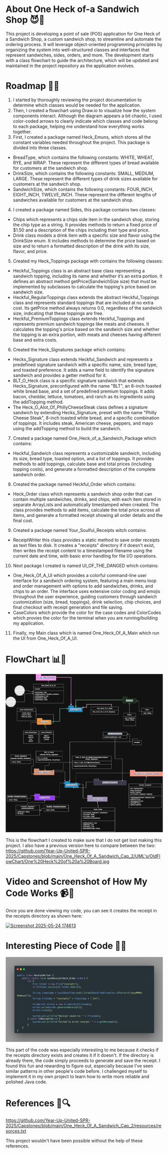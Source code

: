# About One Heck of-a Sandwich Shop 😈🥪
This project is developing a point of sale (POS) application for One Heck of a Sandwich Shop, a custom sandwich shop, to streamline and automate the ordering process. 
It will leverage object-oriented programming principles by organizing the system into well-structured classes and interfaces that represent sandwiches, sides, orders, and more. 
The development starts with a class flowchart to guide the architecture, which will be updated and maintained in the project repository as the application evolves.

# Roadmap 🚧🥪
1. I started by thoroughly reviewing the project documentation to determine which classes would be needed for the application.
2. Then, I created a flowchart using Draw.io to visualize how the system components interact. 
Although the diagram appears a bit chaotic, I used color-coded arrows to clearly indicate which classes and code belong to each package, helping me understand how everything works together.
3. First, I created a package named Heck_Emuns, which stores all the constant variables needed throughout the project. This package is divided into three classes.
* BreadType, which contains the following constants: WHITE, WHEAT, RYE, and WRAP. These represent the different types of bread available for customers at the sandwich shop.
* DrinkSize, which contains the following constants: SMALL, MEDIUM, LARGE. These represent the different types of drink sizes available for customers at the sandwich shop.  
* SandwichSize, which contains the following constants: FOUR_INCH, EIGHT_INCH, TWELVE_INCH. These represent the different lengths of sandwiches available for customers at the sandwich shop.
4. I created a package named Sides, this package contains two classes:
* Chips which represents a chips side item in the sandwich shop, storing the chip type as a string. It provides methods to return a fixed price of $1.50 and a description of the chips including their type and price.
* Drink  class models a drink item with a specific size and flavor using the DrinkSize enum. It includes methods to determine the price based on size and to return a formatted description of the drink with its size, flavor, and price.
5. Created my Heck_Toppings package with contains the following classes:
* Heckful_Toppings class is an abstract base class representing a sandwich topping, including its name and whether it’s an extra portion. It defines an abstract method getPrice(SandwichSize size) that must be implemented by subclasses to calculate the topping's price based on sandwich size.
* Heckful_RegularToppings class extends the abstract Heckful_Toppings class and represents standard toppings that are included at no extra cost. Its getPrice method always returns 0.0, regardless of the sandwich size, indicating that these toppings are free.
* Heckful_PremiumToppings class extends Heckful_Toppings and represents premium sandwich toppings like meats and cheeses. It calculates the topping's price based on the sandwich size and whether the topping is an extra portion, with meats and cheeses having different base and extra costs.
6. Created the Heck_Signatures package which contains:
* Hecks_Signature class extends Heckful_Sandwich and represents a predefined signature sandwich with a specific name, size, bread type, and toasted preference. It adds a name field to identify the signature sandwich and provides a getter method for it.
* BLT_O_Heck class is a specific signature sandwich that extends Hecks_Signature, preconfigured with the name "BLT", an 8-inch toasted white bread base, and a set of predefined premium toppings. It adds bacon, cheddar, lettuce, tomatoes, and ranch as its ingredients using the addTopping method.
* The Heck_O_Alot_Of_PhillyCheeseSteak class defines a signature sandwich by extending Hecks_Signature, preset with the name "Philly Cheese Steak", 8-inch toasted white bread, and a specific combination of toppings. It includes steak, American cheese, peppers, and mayo using the addTopping method to build the sandwich.
7. Created a package named One_Heck_of_a_Sandwich_Package which contains:
* Heckful_Sandwich class represents a customizable sandwich, including its size, bread type, toasted option, and a list of toppings. It provides methods to add toppings, calculate base and total prices (including topping costs), and generate a formatted description of the complete sandwich order.
8. Created the package named Heckful_Order which contains:
* Heck_Order class which represents a sandwich shop order that can contain multiple sandwiches, drinks, and chips, with each item stored in separate ArrayLists and automatically timestamped when created. The class provides methods to add items, calculate the total price across all items, and generate a formatted receipt showing all order details and the final cost.
9. Created a package named Your_Soulful_Receipts witch contains:
* ReceiptWriter this class  provides a static method to save order receipts as text files to disk. It creates a "receipts" directory if it doesn't exist, then writes the receipt content to a timestamped filename using the current date and time, with basic error handling for file I/O operations.
10. Next package I created is named UI_OF_THE_DANGED which contains:
* One_Heck_Of_A_UI which provides a colorful command-line user interface for a sandwich ordering system, featuring a main menu loop and order management with options to add sandwiches, drinks, and chips to an order. The interface uses extensive color coding and emojis throughout the user experience, guiding customers through sandwich customization (size, bread, toppings), drink selection, chip choices, and final checkout with receipt generation and file saving.
* CaseColors which provide the color for the case codes and ColorCodes which provies the color for the terminal when you are running/building my application.
11. Finally, my Main class which is named One_Heck_Of_A_Main which run the UI from One_Heck_Of_A_UI.


# FlowChart 📊🥪
![One Heck of A FlowChart.jpg](UML%27s/CurrentFlowChart/One%20Heck%20of%20A%20FlowChart.jpg)

This is the flowchart I created to make sure that I do not get lost making this project. I also have a previous version here to compare between the two: https://github.com/Year-Up-United-SPR-2025/Capstones/blob/main/One_Heck_Of_A_Sandwich_Cap_2/UML's/OldFlowChart/One%20Heck%20of%20a%20Board.jpg

# Video and Screenshot of How My Code Works 📹🥪



Once you are done viewing my code, you can see it creates the receipt in the receipts directory as shown here:

[![Screenshot 2025-05-24 174613](https://github.com/user-attachments/assets/6e37274b-93a3-4ca3-8084-07621668a195)](https://www.youtube.com/watch?v=GupQ48TVwSs)


# Interesting Piece of Code 🥪👀
![Capstone 2 IC.png](Screenshots%20and%20Recording/Capstone%202%20IC.png)

This part of the code was especially interesting to me because it checks if the receipts directory exists and creates it if it doesn't. 
If the directory is already there, the code simply proceeds to generate and save the receipt. I found this fun and rewarding to figure out, especially because I’ve seen similar patterns in other people's code before. 
I challenged myself to implement it in my own project to learn how to write more reliable and polished Java code.

# References 🥪🔍
https://github.com/Year-Up-United-SPR-2025/Capstones/blob/main/One_Heck_Of_A_Sandwich_Cap_2/resources/resorces.txt

This project wouldn't have been possible without the help of these references.
